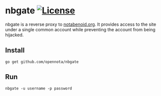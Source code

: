 nbgate [![License](http://img.shields.io/:license-gpl3-blue.svg)](http://www.gnu.org/licenses/gpl-3.0.html)
======

nbgate is a reverse proxy to [notabenoid.org](http://notabenoid.org). It provides access to the site under a single common account while preventing the account from being hijacked.

## Install

    go get github.com/opennota/nbgate

## Run

    nbgate -u username -p password
